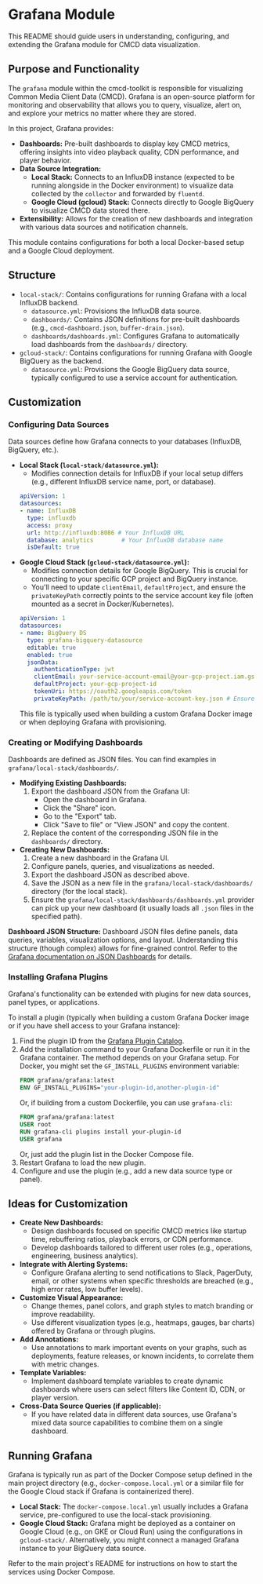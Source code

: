 # Grafana Module

This README should guide users in understanding, configuring, and extending the Grafana module for CMCD data visualization.

## Purpose and Functionality

The `grafana` module within the cmcd-toolkit is responsible for visualizing Common Media Client Data (CMCD). Grafana is an open-source platform for monitoring and observability that allows you to query, visualize, alert on, and explore your metrics no matter where they are stored.

In this project, Grafana provides:

*   **Dashboards:** Pre-built dashboards to display key CMCD metrics, offering insights into video playback quality, CDN performance, and player behavior.
*   **Data Source Integration:**
    *   **Local Stack:** Connects to an InfluxDB instance (expected to be running alongside in the Docker environment) to visualize data collected by the `collector` and forwarded by `fluentd`.
    *   **Google Cloud (gcloud) Stack:** Connects directly to Google BigQuery to visualize CMCD data stored there.
*   **Extensibility:** Allows for the creation of new dashboards and integration with various data sources and notification channels.

This module contains configurations for both a local Docker-based setup and a Google Cloud deployment.

## Structure

*   `local-stack/`: Contains configurations for running Grafana with a local InfluxDB backend.
    *   `datasource.yml`: Provisions the InfluxDB data source.
    *   `dashboards/`: Contains JSON definitions for pre-built dashboards (e.g., `cmcd-dashboard.json`, `buffer-drain.json`).
    *   `dashboards/dashboards.yml`: Configures Grafana to automatically load dashboards from the `dashboards/` directory.
*   `gcloud-stack/`: Contains configurations for running Grafana with Google BigQuery as the backend.
    *   `datasource.yml`: Provisions the Google BigQuery data source, typically configured to use a service account for authentication.

## Customization

### Configuring Data Sources

Data sources define how Grafana connects to your databases (InfluxDB, BigQuery, etc.).

*   **Local Stack (`local-stack/datasource.yml`):**
    *   Modifies connection details for InfluxDB if your local setup differs (e.g., different InfluxDB service name, port, or database).
    ```yaml
    apiVersion: 1
    datasources:
    - name: InfluxDB
      type: influxdb
      access: proxy
      url: http://influxdb:8086 # Your InfluxDB URL
      database: analytics        # Your InfluxDB database name
      isDefault: true
    ```
*   **Google Cloud Stack (`gcloud-stack/datasource.yml`):**
    *   Modifies connection details for Google BigQuery. This is crucial for connecting to your specific GCP project and BigQuery instance.
    *   You'll need to update `clientEmail`, `defaultProject`, and ensure the `privateKeyPath` correctly points to the service account key file (often mounted as a secret in Docker/Kubernetes).
    ```yaml
    apiVersion: 1
    datasources:
    - name: BigQuery DS
      type: grafana-bigquery-datasource
      editable: true
      enabled: true
      jsonData:
        authenticationType: jwt
        clientEmail: your-service-account-email@your-gcp-project.iam.gserviceaccount.com
        defaultProject: your-gcp-project-id
        tokenUri: https://oauth2.googleapis.com/token
        privateKeyPath: /path/to/your/service-account-key.json # Ensure this path is accessible within the Grafana container
    ```
    This file is typically used when building a custom Grafana Docker image or when deploying Grafana with provisioning.

### Creating or Modifying Dashboards

Dashboards are defined as JSON files. You can find examples in `grafana/local-stack/dashboards/`.

*   **Modifying Existing Dashboards:**
    1.  Export the dashboard JSON from the Grafana UI:
        *   Open the dashboard in Grafana.
        *   Click the "Share" icon.
        *   Go to the "Export" tab.
        *   Click "Save to file" or "View JSON" and copy the content.
    2.  Replace the content of the corresponding JSON file in the `dashboards/` directory.
*   **Creating New Dashboards:**
    1.  Create a new dashboard in the Grafana UI.
    2.  Configure panels, queries, and visualizations as needed.
    3.  Export the dashboard JSON as described above.
    4.  Save the JSON as a new file in the `grafana/local-stack/dashboards/` directory (for the local stack).
    5.  Ensure the `grafana/local-stack/dashboards/dashboards.yml` provider can pick up your new dashboard (it usually loads all `.json` files in the specified path).

**Dashboard JSON Structure:**
Dashboard JSON files define panels, data queries, variables, visualization options, and layout. Understanding this structure (though complex) allows for fine-grained control. Refer to the [Grafana documentation on JSON Dashboards](https://grafana.com/docs/grafana/latest/dashboards/json-model/) for details.

### Installing Grafana Plugins

Grafana's functionality can be extended with plugins for new data sources, panel types, or applications.

To install a plugin (typically when building a custom Grafana Docker image or if you have shell access to your Grafana instance):

1.  Find the plugin ID from the [Grafana Plugin Catalog](https://grafana.com/grafana/plugins/).
2.  Add the installation command to your Grafana Dockerfile or run it in the Grafana container. The method depends on your Grafana setup. For Docker, you might set the `GF_INSTALL_PLUGINS` environment variable:
    ```Dockerfile
    FROM grafana/grafana:latest
    ENV GF_INSTALL_PLUGINS="your-plugin-id,another-plugin-id"
    ```
    Or, if building from a custom Dockerfile, you can use `grafana-cli`:
    ```Dockerfile
    FROM grafana/grafana:latest
    USER root
    RUN grafana-cli plugins install your-plugin-id
    USER grafana
    ```
    Or, just add the plugin list in the Docker Compose file.
3.  Restart Grafana to load the new plugin.
4.  Configure and use the plugin (e.g., add a new data source type or panel).

## Ideas for Customization

*   **Create New Dashboards:**
    *   Design dashboards focused on specific CMCD metrics like startup time, rebuffering ratios, playback errors, or CDN performance.
    *   Develop dashboards tailored to different user roles (e.g., operations, engineering, business analytics).
*   **Integrate with Alerting Systems:**
    *   Configure Grafana alerting to send notifications to Slack, PagerDuty, email, or other systems when specific thresholds are breached (e.g., high error rates, low buffer levels).
*   **Customize Visual Appearance:**
    *   Change themes, panel colors, and graph styles to match branding or improve readability.
    *   Use different visualization types (e.g., heatmaps, gauges, bar charts) offered by Grafana or through plugins.
*   **Add Annotations:**
    *   Use annotations to mark important events on your graphs, such as deployments, feature releases, or known incidents, to correlate them with metric changes.
*   **Template Variables:**
    *   Implement dashboard template variables to create dynamic dashboards where users can select filters like Content ID, CDN, or player version.
*   **Cross-Data Source Queries (if applicable):**
    *   If you have related data in different data sources, use Grafana's mixed data source capabilities to combine them on a single dashboard.

## Running Grafana

Grafana is typically run as part of the Docker Compose setup defined in the main project directory (e.g., `docker-compose.local.yml` or a similar file for the Google Cloud stack if Grafana is containerized there).

*   **Local Stack:** The `docker-compose.local.yml` usually includes a Grafana service, pre-configured to use the local-stack provisioning.
*   **Google Cloud Stack:** Grafana might be deployed as a container on Google Cloud (e.g., on GKE or Cloud Run) using the configurations in `gcloud-stack/`. Alternatively, you might connect a managed Grafana instance to your BigQuery data source.

Refer to the main project's README for instructions on how to start the services using Docker Compose.
